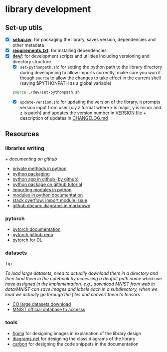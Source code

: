 # library development

## Set-up utils

- [x] **[setup.py](../setup.py)**: for packaging the library, saves version, dependencies and other metadata  
- [x] **[requirements.txt](../requirements.txt)**: for installing dependencies  
- [x] **[dev/](.)**: for development scripts and utilities including versioning and directory structure 
    - [x] `set-pythonpath.sh`: for setting the python path to the library directory during developming to allow imports correctly, make sure you wun it though `source` to allow the changes to take effect in the current shell (saving $PYTHONPATH as a global variable)  
    ```bash
    source ./dev/set-pythonpath.sh 
    ```
    - [x] `update-version.sh`: for updating the version of the library, it prompts version input from user (x.y.z format where x is major, y is minor and z is patch) and updates the version number in [VERSION file](../VERSION) + description of updates in [CHANGELOG.md](./CHANGELOG.md)

## Resources

### libraries writing  
_+ documenting on github_    

- [private methods in python](https://www.datacamp.com/tutorial/python-private-methods-explained)  
- [python packaging](https://packaging.python.org/en/latest/tutorials/packaging-projects/)  
- [python app in github (by github)](https://docs.github.com/en/actions/use-cases-and-examples/building-and-testing/building-and-testing-python)   
- [python package on github tutorial](https://qbee.io/docs/tutorial-github-python.html)   
- [importing modules in python](https://www.datacamp.com/tutorial/modules-in-python?dc_referrer=https%3A%2F%2Fwww.google.com%2F)  
- [modules in python documentation](https://docs.python.org/3/tutorial/modules.html)  
- [stack overflow: import module issue](https://stackoverflow.com/questions/9383014/cant-import-my-own-modules-in-python)   
- [github docum: diagrams in markdown](https://docs.github.com/en/get-started/writing-on-github/working-with-advanced-formatting/creating-diagrams)  

### pytorch

* [pytorch documentation](https://pytorch.org/docs/stable/index.html)  
* [pytorch github repo](https://github.com/pytorch/pytorch)
* [pytorch for DL](https://www.learnpytorch.io/)  

### datasets

> [!TIP]
> _To load large datasets, need to actually download them in a directory and then load them in the notebook by accessing a deafult path name which we have assigned in the implementation. e.g., download MNIST from web in data/MNIST can save images and labels each in a subdirectory, when we load we actually go through the files and convert them to tensors_

* [CO large datasets download](https://oyyarko.medium.com/google-colab-work-with-large-datasets-even-without-downloading-it-ae03a4d0433e)   
* [MNIST official database to accesss](https://yann.lecun.com/exdb/mnist/)



### tools

- [figma](https://www.figma.com/) for designing images in explanation of the library design  
- [diagrams.net](https://app.diagrams.net/) for designing the class diagrams of the library  
- [carbon](https://carbon.now.sh/) for designing the code snippets in the documentation  